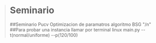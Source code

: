 > # Seminario
> ##Seminario Pucv Optimizacion de paramatros algoritmo BSG "/n"
> ##Para probar una instancia llamar por terminal linux main.py --t(normal/uniforme) --p(120/100)
